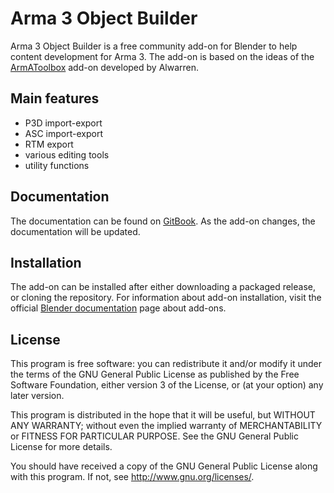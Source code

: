 # Arma 3 Object Builder

Arma 3 Object Builder is a free community add-on for Blender to help content development for Arma 3. The add-on is based on the ideas of the [ArmAToolbox](https://github.com/AlwarrenSidh/ArmAToolbox) add-on developed by Alwarren.

## Main features

- P3D import-export
- ASC import-export
- RTM export
- various editing tools
- utility functions

## Documentation

The documentation can be found on [GitBook](https://mrcmodding.gitbook.io/arma-3-object-builder/home). As the add-on changes, the documentation will be updated.

## Installation

The add-on can be installed after either downloading a packaged release, or cloning the repository.
For information about add-on installation, visit the official [Blender documentation](https://mrcmodding.gitbook.io/arma-3-object-builder/home) page about add-ons.

## License

This program is free software: you can redistribute it and/or modify it under the terms of the GNU General Public License as published by the Free Software Foundation, either version 3 of the License, or (at your option) any later version.

This program is distributed in the hope that it will be useful, but WITHOUT ANY WARRANTY; without even the implied warranty of MERCHANTABILITY or FITNESS FOR  PARTICULAR PURPOSE. See the GNU General Public License for more details.

You should have received a copy of the GNU General Public License along with this program. If not, see http://www.gnu.org/licenses/.